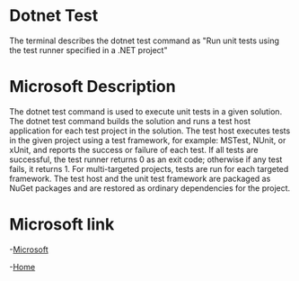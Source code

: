 # Dotnet Test
The terminal describes the dotnet test command as "Run unit tests using the test runner specified in a .NET project"

# Microsoft Description
The dotnet test command is used to execute unit tests in a given solution. The dotnet test command builds the solution and runs a test host application for each test project in the solution. The test host executes tests in the given project using a test framework, for example: MSTest, NUnit, or xUnit, and reports the success or failure of each test. If all tests are successful, the test runner returns 0 as an exit code; otherwise if any test fails, it returns 1.
For multi-targeted projects, tests are run for each targeted framework. The test host and the unit test framework are packaged as NuGet packages and are restored as ordinary dependencies for the project.

# Microsoft link
-[Microsoft](https://docs.microsoft.com/en-us/dotnet/core/tools/dotnet-test)

-[Home](../sdk.md)